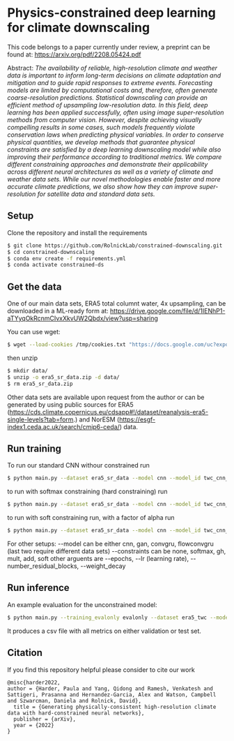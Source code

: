 # Physics-constrained deep learning for climate downscaling

This code belongs to a paper currently under review, a preprint can be found at: https://arxiv.org/pdf/2208.05424.pdf

Abstract: *The availability of reliable, high-resolution climate and weather data is important to inform long-term decisions on climate adaptation and mitigation and to guide rapid responses to extreme events. Forecasting models are limited by computational costs and, therefore, often generate coarse-resolution predictions. Statistical downscaling can provide an efficient method of upsampling low-resolution data. In this field, deep learning has been applied successfully, often using image super-resolution methods from computer vision. However, despite achieving visually compelling results in some cases, such models frequently violate conservation laws when predicting physical variables. In order to conserve physical quantities, we develop methods that guarantee physical constraints are satisfied by a deep learning downscaling model while also improving their performance according to traditional metrics. We compare different constraining approaches and demonstrate their applicability across different neural architectures as well as a variety of climate and weather data sets. While our novel methodologies enable faster and more accurate climate predictions, we also show how they can improve super-resolution for satellite data and standard data sets.*

## Setup

Clone the repository and install the requirements
```sh
$ git clone https://github.com/RolnickLab/constrained-downscaling.git
$ cd constrained-downscaling
$ conda env create -f requirements.yml
$ conda activate constrained-ds
```

## Get the data

One of our main data sets, ERA5 total columnt water, 4x upsampling, can be downloaded in a ML-ready form at: https://drive.google.com/file/d/1IENhP1-aTYyqOkRcnmCIvxXkvUW2Qbdx/view?usp=sharing

You can use wget:
```sh
$ wget --load-cookies /tmp/cookies.txt "https://docs.google.com/uc?export=download&confirm=$(wget --quiet --save-cookies /tmp/cookies.txt --keep-session-cookies --no-check-certificate 'https://docs.google.com/uc?export=download&id=1IENhP1-aTYyqOkRcnmCIvxXkvUW2Qbdx' -O- | sed -rn 's/.*confirm=([0-9A-Za-z_]+).*/\1\n/p')&id=1IENhP1-aTYyqOkRcnmCIvxXkvUW2Qbdx" -O era5_sr_data.zip && rm -rf /tmp/cookies.txt
```

then unzip
```sh
$ mkdir data/
$ unzip -o era5_sr_data.zip -d data/
$ rm era5_sr_data.zip 
```

Other data sets are available upon request from the author or can be generated by using public sources for ERA5 (https://cds.climate.copernicus.eu/cdsapp#!/dataset/reanalysis-era5-single-levels?tab=form.) and NorESM (https://esgf-index1.ceda.ac.uk/search/cmip6-ceda/) data.


## Run training 

To run our standard CNN withour constrained run

```sh
$ python main.py --dataset era5_sr_data --model cnn --model_id twc_cnn_noconstraints --constraints none
```

to run with softmax constraining (hard constraining) run

```sh
$ python main.py --dataset era5_sr_data --model cnn --model_id twc_cnn_softmaxconstraints --constraints softmax
```

to run with soft constraining run, with a factor of alpha run

```sh
$ python main.py --dataset era5_sr_data --model cnn --model_id twc_cnn_softconstraints --constraints soft --loss mass_constraints --alpha 0.99
```

For other setups: 
--model can be either cnn, gan, convgru, flowconvgru (last two require different data sets)
--constraints can be none, softmax, gh, mult, add, soft
other arguents are --epochs, --lr (learning rate), --number_residual_blocks, --weight_decay

## Run inference

An example evaluation for the unconstrained model:

```sh
$ python main.py --training_evalonly evalonly --dataset era5_twc --model cnn --model_id twc_cnn_noconstraints --constraints none
```

It produces a csv file with all metrics on either validation or test set.

## Citation

If you find this repository helpful please consider to cite our work

    @misc{harder2022,
    author = {Harder, Paula and Yang, Qidong and Ramesh, Venkatesh and Sattigeri, Prasanna and Hernandez-Garcia, Alex and Watson, Campbell and Szwarcman, Daniela and Rolnick, David},
      title = {Generating physically-consistent high-resolution climate data with hard-constrained neural networks},
      publisher = {arXiv}, 
      year = {2022}
    }
    



